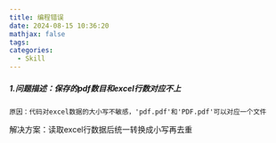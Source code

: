 ```yaml
---
title: 编程错误
date: 2024-08-15 10:36:20
mathjax: false
tags: 
categories:
  - Skill
---
```

#####  1.问题描述：保存的pdf数目和excel行数对应不上

	原因：代码对excel数据的大小写不敏感，'pdf.pdf'和'PDF.pdf'可以对应一个文件
解决方案：读取excel行数据后统一转换成小写再去重
 